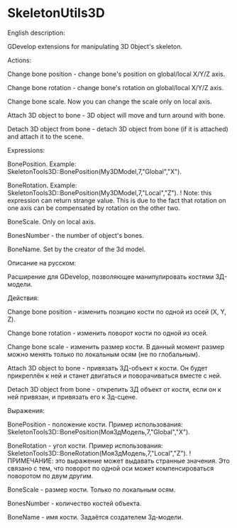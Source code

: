 # SkeletonUtils3D

  English description:
  
  GDevelop extensions for manipulating 3D 0bject's skeleton.
  
  Actions:
  
Change bone position - change bone's position on global/local X/Y/Z axis.

Change bone rotation - change bone's rotation on global/local X/Y/Z axis.

Change bone scale. Now you can change the scale only on local axis.

Attach 3D object to bone - 3D object will move and turn around with bone.

Detach 3D object from bone - detach 3D object from bone (if it is attached) and attach it to the scene.

  Expressions:
  
BonePosition. Example: SkeletonTools3D::BonePosition(My3DModel,7,"Global","X").

BoneRotation. Example: SkeletonTools3D::BonePosition(My3DModel,7,"Local","Z"). ! Note: this expression can return strange value. This is due to the fact that rotation on one axis can be compensated by rotation on the other two.

BoneScale. Only on local axis.

BonesNumber - the number of object's bones.

BoneName. Set by the creator of the 3d model.


  Описание на русском:
  
  Расширение для GDevelop, позволяющее манипулировать костями 3Д-модели.
  
  Действия:
  
Change bone position - изменить позицию кости по одной из осей (X, Y, Z).

Change bone rotation - изменить поворот кости по одной из осей.

Change bone scale - изменить размер кости. В данный момент размер можно менять только по локальным осям (не по глобальным).

Attach 3D object to bone - привязать 3Д-объект к кости. Он будет прикреплён к ней и станет двигаться и поворачиваться вместе с ней.

Detach 3D object from bone - открепить 3Д объект от кости, если он к ней привязан, и привязать его к 3д-сцене.

  Выражения:
  
BonePosition - положение кости. Пример использования: SkeletonTools3D::BonePosition(Моя3дМодель,7,"Global","X").

BoneRotation - угол кости. Пример использования: SkeletonTools3D::BoneRotation(Моя3дМодель,7,"Local","Z"). ! ПРИМЕЧАНИЕ: это выражение может выдавать странные значения. Это связано с тем, что поворот по одной оси может компенсироваться поворотом по двум другим.

BoneScale - размер кости. Только по локальным осям.

BonesNumber - количество костей объекта.

BoneName - имя кости. Задаётся создателем 3д-модели.
